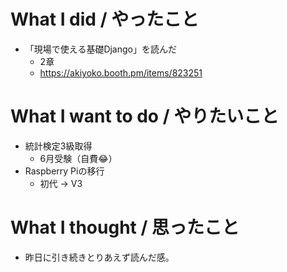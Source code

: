 # What I did / やったこと
- 「現場で使える基礎Django」を読んだ
  - 2章
  - https://akiyoko.booth.pm/items/823251

# What I want to do / やりたいこと
- 統計検定3級取得
  - 6月受験（自費😂）
- Raspberry Piの移行
  - 初代 → V3

# What I thought / 思ったこと
- 昨日に引き続きとりあえず読んだ感。
